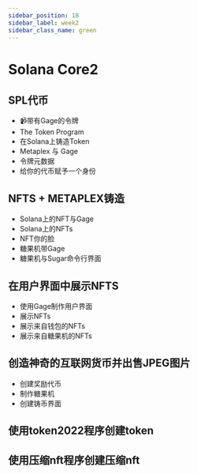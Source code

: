 ```yaml
---
sidebar_position: 18
sidebar_label: week2
sidebar_class_name: green
---
```


# Solana Core2

## SPL代币

- 📹带有Gage的令牌
- The Token Program
- 在Solana上铸造Token
- Metaplex 与 Gage
- 令牌元数据
- 给你的代币赋予一个身份

## NFTS + METAPLEX铸造

- Solana上的NFT与Gage
- Solana上的NFTs
- NFT你的脸
- 糖果机带Gage
- 糖果机与Sugar命令行界面

## 在用户界面中展示NFTS

- 使用Gage制作用户界面
- 展示NFTs
- 展示来自钱包的NFTs
- 展示来自糖果机的NFTs

## 创造神奇的互联网货币并出售JPEG图片

- 创建奖励代币
- 制作糖果机
- 创建铸币界面


## 使用token2022程序创建token

## 使用压缩nft程序创建压缩nft
